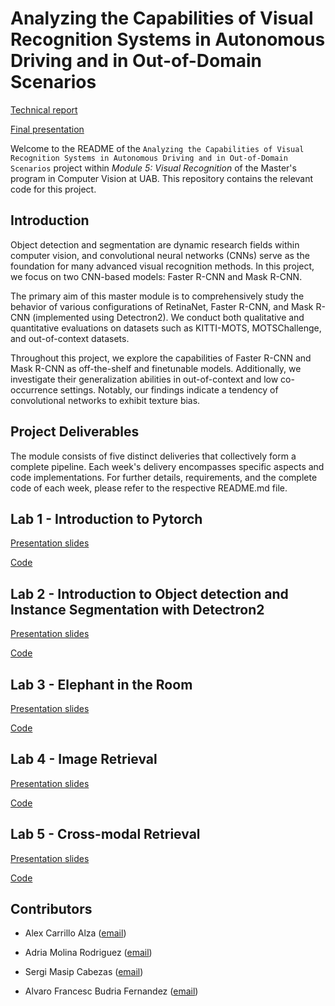 # Analyzing the Capabilities of Visual Recognition Systems in Autonomous Driving and in Out-of-Domain Scenarios

[Technical report](https://www.overleaf.com/read/wczvtbgkzmtz)

[Final presentation](https://docs.google.com/presentation/d/1jS4Ydrra-toQ_fmQwdTkZ_Q3XWInqgFt3ttHvXt8ryc/edit?usp=sharing)

Welcome to the README of the `Analyzing the Capabilities of Visual Recognition Systems in Autonomous Driving and in Out-of-Domain Scenarios` project within _Module 5: Visual Recognition_ of the Master's program in Computer Vision at UAB. This repository contains the relevant code for this project.

## Introduction

Object detection and segmentation are dynamic research fields within computer vision, and convolutional neural networks (CNNs) serve as the foundation for many advanced visual recognition methods. In this project, we focus on two CNN-based models: Faster R-CNN and Mask R-CNN.

The primary aim of this master module is to comprehensively study the behavior of various configurations of RetinaNet, Faster R-CNN, and Mask R-CNN (implemented using Detectron2). We conduct both qualitative and quantitative evaluations on datasets such as KITTI-MOTS, MOTSChallenge, and out-of-context datasets.

Throughout this project, we explore the capabilities of Faster R-CNN and Mask R-CNN as off-the-shelf and finetunable models. Additionally, we investigate their generalization abilities in out-of-context and low co-occurrence settings. Notably, our findings indicate a tendency of convolutional networks to exhibit texture bias.

## Project Deliverables
The module consists of five distinct deliveries that collectively form a complete pipeline. Each week's delivery encompasses specific aspects and code implementations. For further details, requirements, and the complete code of each week, please refer to the respective README.md file.


## Lab 1 - Introduction to Pytorch

[Presentation slides](https://docs.google.com/presentation/d/1N0aDFoihjSk5I_r0FaBP8MKEkNiQIScsjYzAy7u0WtA/edit?usp=sharing)

[Code](week1/readme.md)



## Lab 2 - Introduction to Object detection and Instance Segmentation with Detectron2

[Presentation slides](https://docs.google.com/presentation/d/1C0G-nqxH_7CE-lY5INbEw5qNCo7IHPPgs7JmohEAivA/edit?usp=sharing)

[Code](week2/readme.md)


## Lab 3 - Elephant in the Room

[Presentation slides](https://docs.google.com/presentation/d/1fATsuFsUoD_CjUBYmI8Pr8WGOHp-kMw_m_ujcg-kkGQ/edit?usp=sharing)

[Code](week3/readme.md)


## Lab 4 - Image Retrieval

[Presentation slides](https://docs.google.com/presentation/d/1Nc-LMoexcwWQh2YC-LRhskNEfGTeSG66W5IjuYabq2U/edit?usp=sharing)

[Code](week4/readme.md)


## Lab 5 - Cross-modal Retrieval

[Presentation slides](https://docs.google.com/presentation/d/1gfIFUH8qz5ue8yad1Zp9mZdpseCHdp4RkYCZdrdq--A/edit?usp=sharing)

[Code](week5/readme.md)



## Contributors

- Alex Carrillo Alza ([email](mailto:21alexth@gmail.com))

- Adria Molina Rodriguez ([email](mailto:amolina@cvc.uab.cat))

- Sergi Masip Cabezas ([email](mailto:sergi.masip@autonoma.cat))

- Alvaro Francesc Budria Fernandez ([email](mailto:alvaro.francesc.budria@estudiantat.upc.edu))